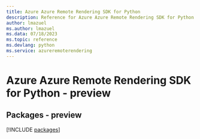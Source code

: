 ```yaml
---
title: Azure Azure Remote Rendering SDK for Python
description: Reference for Azure Azure Remote Rendering SDK for Python
author: lmazuel
ms.author: lmazuel
ms.data: 07/18/2023
ms.topic: reference
ms.devlang: python
ms.service: azureremoterendering
---
```

# Azure Azure Remote Rendering SDK for Python - preview
## Packages - preview
[!INCLUDE [packages](azure-remote-rendering-index.md)]